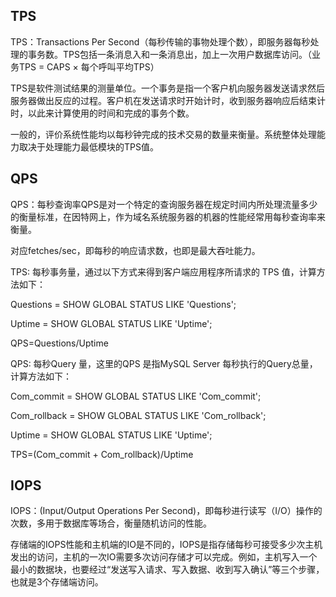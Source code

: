 ## TPS

TPS：Transactions Per Second（每秒传输的事物处理个数），即服务器每秒处理的事务数。TPS包括一条消息入和一条消息出，加上一次用户数据库访问。（业务TPS = CAPS × 每个呼叫平均TPS）

TPS是软件测试结果的测量单位。一个事务是指一个客户机向服务器发送请求然后服务器做出反应的过程。客户机在发送请求时开始计时，收到服务器响应后结束计时，以此来计算使用的时间和完成的事务个数。

一般的，评价系统性能均以每秒钟完成的技术交易的数量来衡量。系统整体处理能力取决于处理能力最低模块的TPS值。

## QPS

QPS：每秒查询率QPS是对一个特定的查询服务器在规定时间内所处理流量多少的衡量标准，在因特网上，作为域名系统服务器的机器的性能经常用每秒查询率来衡量。

对应fetches/sec，即每秒的响应请求数，也即是最大吞吐能力。

TPS: 每秒事务量，通过以下方式来得到客户端应用程序所请求的 TPS 值，计算方法如下：

Questions = SHOW GLOBAL STATUS LIKE 'Questions';

Uptime = SHOW GLOBAL STATUS LIKE 'Uptime';

QPS=Questions/Uptime

QPS: 每秒Query 量，这里的QPS 是指MySQL Server 每秒执行的Query总量，计算方法如下：

Com_commit = SHOW GLOBAL STATUS LIKE 'Com_commit';

Com_rollback = SHOW GLOBAL STATUS LIKE 'Com_rollback';

Uptime = SHOW GLOBAL STATUS LIKE 'Uptime';

TPS=(Com_commit + Com_rollback)/Uptime

## IOPS

IOPS：(Input/Output Operations Per Second)，即每秒进行读写（I/O）操作的次数，多用于数据库等场合，衡量随机访问的性能。

存储端的IOPS性能和主机端的IO是不同的，IOPS是指存储每秒可接受多少次主机发出的访问，主机的一次IO需要多次访问存储才可以完成。例如，主机写入一个最小的数据块，也要经过“发送写入请求、写入数据、收到写入确认”等三个步骤，也就是3个存储端访问。